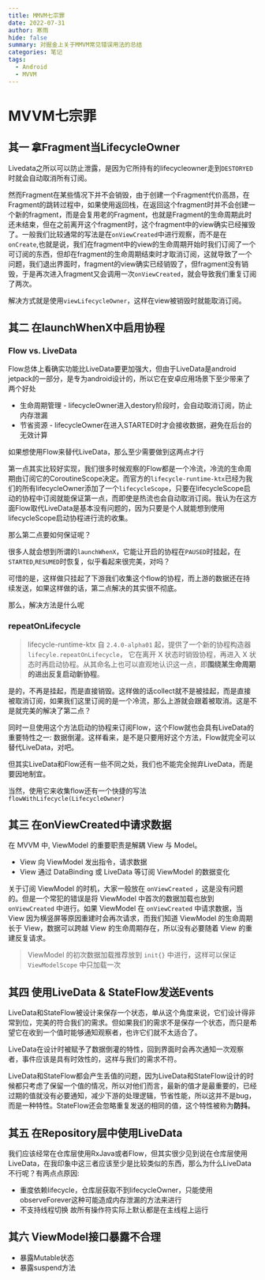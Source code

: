 ```yaml
---
title: MMVM七宗罪
date: 2022-07-31
author: 寒雨
hide: false
summary: 对掘金上关于MMVM常见错误用法的总结
categories: 笔记
tags:
  - Android
  - MVVM
---
```


# MVVM七宗罪

## 其一 拿Fragment当LifecycleOwner

Livedata之所以可以防止泄露，是因为它所持有的lifecycleowner走到`DESTORYED`时就会自动取消所有订阅。

然而Fragment在某些情况下并不会销毁，由于创建一个Fragment代价高昂，在Fragment的跳转过程中，如果使用返回栈，在返回这个fragment时并不会创建一个新的fragment，而是会复用老的Fragment，也就是Fragment的生命周期此时还未结束，但在之前离开这个fragment时，这个fragment中的view确实已经摧毁了。一般我们比较通常的写法是在`onViewCreated`中进行观察，而不是在`onCreate`,也就是说，我们在fragment中的view的生命周期开始时我们订阅了一个可订阅的东西，但却在fragment的生命周期结束时才取消订阅，这就导致了一个问题，我们退出界面时，fragment的view确实已经销毁了，但fragment没有销毁，于是再次进入fragment又会调用一次`onViewCreated`，就会导致我们重复订阅了两次。

解决方式就是使用`viewLifecycleOwner`，这样在view被销毁时就能取消订阅。

## 其二 在launchWhenX中启用协程

### Flow vs. LiveData

Flow总体上看确实功能比LiveData要更加强大，但由于LiveData是android jetpack的一部分，是专为android设计的，所以它在安卓应用场景下至少带来了两个好处

- 生命周期管理 - lifecycleOwner进入destory阶段时，会自动取消订阅，防止内存泄漏
- 节省资源 - lifecycleOwner在进入STARTED时才会接收数据，避免在后台的无效计算

如果想使用Flow来替代LiveData，那么至少需要做到这两点才行

第一点其实比较好实现，我们很多时候观察的Flow都是一个冷流，冷流的生命周期由订阅它的CoroutineScope决定。而官方的`lifecycle-runtime-ktx`已经为我们的所有lifecycleOwner添加了一个`lifecycleScope`，只要在lifecycleScope启动的协程中订阅就能保证第一点，而即使是热流也会自动取消订阅。我认为在这方面Flow取代LiveData是基本没有问题的，因为只要是个人就能想到使用lifecycleScope启动协程进行流的收集。

那么第二点要如何保证呢？

很多人就会想到所谓的`launchWhenX`，它能让开启的协程在`PAUSED`时挂起，在`STARTED`,`RESUMED`时恢复，似乎看起来很完美，对吗？

可惜的是，这样做只挂起了下游我们收集这个flow的协程，而上游的数据还在持续发送，如果这样做的话，第二点解决的其实很不彻底。

那么，解决方法是什么呢

### repeatOnLifecycle

> lifecycle-runtime-ktx 自 `2.4.0-alpha01` 起，提供了一个新的协程构造器 `lifecyle.repeatOnLifecycle`， 它在离开 X 状态时销毁协程，再进入 X 状态时再启动协程。从其命名上也可以直观地认识这一点，即**围绕某生命周期的进出反复启动新协程**。

是的，不再是挂起，而是直接销毁。这样做的话collect就不是被挂起，而是直接被取消订阅，如果我们这里订阅的是一个冷流，那么上游就会跟着被取消。这是不是就完美的解决了第二点？

同时一旦使用这个方法启动的协程来订阅Flow，这个Flow就也会具有LiveData的重要特性之一: 数据倒灌。这样看来，是不是只要用好这个方法，Flow就完全可以替代LiveData，对吧。

但其实LiveData和Flow还有一些不同之处，我们也不能完全抛弃LiveData，而是要因地制宜。

当然，使用它来收集flow还有一个快捷的写法`flowWithLifecycle(LifecycleOwner)`

## 其三 在onViewCreated中请求数据

在 MVVM 中, ViewModel 的重要职责是解耦 View 与 Model。

- View 向 ViewModel 发出指令，请求数据
- View 通过 DataBinding 或 LiveData 等订阅 ViewModel 的数据变化

关于订阅 ViewModel 的时机，大家一般放在 `onViewCreated` ，这是没有问题的。但是一个常犯的错误是将 ViewModel 中首次的数据加载也放到 `onViewCreated` 中进行。如果 ViewModel 在 `onViewCreated` 中请求数据，当 View 因为横竖屏等原因重建时会再次请求，而我们知道 ViewModel 的生命周期长于 View，数据可以跨越 View 的生命周期存在，所以没有必要随着 View 的重建反复请求。

> ViewModel 的初次数据加载推荐放到 `init{}` 中进行，这样可以保证 `ViewModelScope` 中只加载一次

## 其四 使用LiveData & StateFlow发送Events

LiveData和StateFlow被设计来保存一个状态，单从这个角度来说，它们设计得非常到位，完美的符合我们的需求。但如果我们的需求不是保存一个状态，而只是希望它在收到一个值时能够通知观察者，也许它们就不太适合了。

LiveData在设计时被赋予了数据倒灌的特性，回到界面时会再次通知一次观察者，事件应该是具有时效性的，这样与我们的需求不符。

LiveData和StateFlow都会产生丢值的问题，因为LiveData和StateFlow设计的时候都只考虑了保留一个值的情况，所以对他们而言，最新的值才是最重要的，已经过期的值就没有必要通知，减少下游的处理逻辑，节省性能，所以这并不是bug，而是一种特性。StateFlow还会忽略重复发送的相同的值，这个特性被称为**防抖**。

## 其五 在Repository层中使用LiveData

我们应该经常在仓库层使用RxJava或者Flow，但其实很少见到说在仓库层使用LiveData，在我印象中这三者应该至少是比较类似的东西，那么为什么LiveData不行呢？有两点点原因:

- 重度依赖lifecycle，仓库层获取不到lifecycleOwner，只能使用observeForever这种可能造成内存泄漏的方法来进行
- 不支持线程切换 故所有操作符实际上默认都是在主线程上运行

## 其六 ViewModel接口暴露不合理

- 暴露Mutable状态
- 暴露suspend方法
